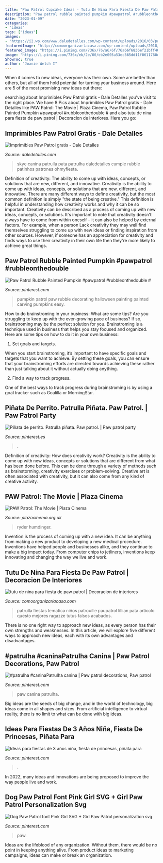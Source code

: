 ```yaml
---
title: "Paw Patrol Cupcake Ideas - Tutu De Nina Para Fiesta De Paw Patrol"
description: "Paw patrol rubble painted pumpkin #pawpatrol #rubbleonthedouble #"
date: "2023-01-09"
categories:
- "ideas"
tags: ["ideas"]
images:
- "https://i2.wp.com/www.daledetalles.com/wp-content/uploads/2016/03/paw-patrol28.png"
featuredImage: "http://comoorganizarlacasa.com/wp-content/uploads/2018/01/tutu-de-nina-para-fiesta-de-paw-patrol.jpg"
featured_image: "https://i.pinimg.com/736x/76/a6/6f/76a66f6836ef21bff40f094c79048794.jpg"
image: "https://i.pinimg.com/736x/eb/2e/00/eb2e005a53ec565dd11f0611760dd2dc.jpg"
ShowToc: true
author: "Joanie Welch I"
---
```



When it comes to new ideas, everyone has their own. Some are better than others, but all of them hold potential for turning your business around. Here are 5 of the most promising new ideas out there: 

	

		
searching about Imprimibles Paw Patrol gratis - Dale Detalles you've visit to the right place. We have 8 Pics about Imprimibles Paw Patrol gratis - Dale Detalles like PAW Patrol: The Movie | Plaza Cinema, Paw Patrol Rubble Painted Pumpkin #pawpatrol #rubbleonthedouble # and also tutu de nina para fiesta de paw patrol | Decoracion de interiores. Here you go:
		
    
## Imprimibles Paw Patrol Gratis - Dale Detalles

<img loading=lazy src="https://i2.wp.com/www.daledetalles.com/wp-content/uploads/2016/03/paw-patrol28.png" onerror="this.onerror=null;this.src='https://tse2.mm.bing.net/th?id=OIP.2jhkOZDeiR3lrgFs68gVWgAAAA&amp;pid=15.1';" alt="Imprimibles Paw Patrol gratis - Dale Detalles">

_Source: daledetalles.com_

>skye canina patrulla pata patrulha daledetalles cumple rubble patinhos patrones ohmyfiesta. 

	

Definition of creativity: The ability to come up with ideas, concepts, or solutions that are new, different, and innovative.
Creativity is the ability to come up with ideas, concepts, or solutions that are new, different, and innovative. There are many different ways to define creativity, but the most common definition is simply "the state of being creative." This definition is helpful in understanding how creativity works and why it can be so important.
Creativity can be described as a process of coming up with new ideas, concepts, or solutions. It's important to note that creativity doesn't always have to come from within oneself – it can also be helped by external factors. For example, when a person Lack creativity they may well find themselves struggling to come up with new ideas or finding inspiration from other sources. However, if someone has an appreciation for creativity and finds ways to use their creativity in their own life then they're more likely to achieve great things.

    
## Paw Patrol Rubble Painted Pumpkin #pawpatrol #rubbleonthedouble #

<img loading=lazy src="https://i.pinimg.com/736x/8e/75/98/8e7598e55f0785d291f17e203a05eeac.jpg" onerror="this.onerror=null;this.src='https://tse1.mm.bing.net/th?id=OIP.qDFGjX1RUQj5Gy4y7qChcQHaJ3&amp;pid=15.1';" alt="Paw Patrol Rubble Painted Pumpkin #pawpatrol #rubbleonthedouble #">

_Source: pinterest.com_

>pumpkin patrol paw rubble decorating halloween painting painted carving pumpkins easy. 

	

How to do brainstroming in your business: What are some tips?
Are you struggling to keep up with the ever-growing pace of business? If so, brainstroming may be the perfect solution for you. Brainstroming is a technique used in business that helps you stay focused and organized. Here are some tips on how to do it in your own business: 
1. Set goals and targets.

When you start brainstroming, it’s important to have specific goals and targets that you want to achieve. By setting these goals, you can ensure that your brainstroming efforts are directed towards achieving these rather than just talking about it without actually doing anything. 

2. Find a way to track progress.

One of the best ways to track progress during brainstroming is by using a goal tracker such as Goalilla or MorningStar.

    
## Piñata De Perrito. Patrulla Piñata. Paw Patrol. | Paw Patrol Party

<img loading=lazy src="https://i.pinimg.com/736x/ed/27/25/ed27257442d2c7f52a1f6685614d9879.jpg" onerror="this.onerror=null;this.src='https://tse4.mm.bing.net/th?id=OIP.wQgzOPMZdsWExyFzbAcKjwHaKm&amp;pid=15.1';" alt="Piñata de perrito. Patrulla piñata. Paw patrol. | Paw patrol party">

_Source: pinterest.es_

>. 

	

Definition of creativity: How does creativity work?
Creativity is the ability to come up with new ideas, concepts or solutions that are different from what has been done before. This can be done through a variety of methods such as brainstorming, creativity exercises or problem-solving. Creative art is often associated with creativity, but it can also come from any kind of creative activity.

    
## PAW Patrol: The Movie | Plaza Cinema

<img loading=lazy src="https://standfirst-plazacinema-production.imgix.net/uploads/2021/08/hPR96pkMfhY6T8wqbM0ZVmlojlq-scaled.jpg?auto=compress,format&amp;crop=faces,entropy,edges&amp;fit=crop&amp;w=580&amp;h=870" onerror="this.onerror=null;this.src='https://tse3.mm.bing.net/th?id=OIP.Gx_bcAXM-XUXxZsFigB51AHaLH&amp;pid=15.1';" alt="PAW Patrol: The Movie | Plaza Cinema">

_Source: plazacinema.org.uk_

>ryder humdinger. 

	

Invention is the process of coming up with a new idea. It can be anything from making a new product to developing a new medical procedure. Inventions have helped people and businesses alike, and they continue to make a big impact today. From computer chips to jetliners, inventions keep innovating and changing the way we live and work.

    
## Tutu De Nina Para Fiesta De Paw Patrol | Decoracion De Interiores

<img loading=lazy src="http://comoorganizarlacasa.com/wp-content/uploads/2018/01/tutu-de-nina-para-fiesta-de-paw-patrol.jpg" onerror="this.onerror=null;this.src='https://tse2.mm.bing.net/th?id=OIP.3HEoVD9Cdp7ZWIxG8iX1IwHaJ4&amp;pid=15.1';" alt="tutu de nina para fiesta de paw patrol | Decoracion de interiores">

_Source: comoorganizarlacasa.com_

>patrulla fiestas tematica niños patrouille paupatrol lillian pata articolo questo mejores ragazze tutus falsos acabados. 

	

There is no one right way to approach new ideas, as every person has their own strengths and weaknesses. In this article, we will explore five different ways to approach new ideas, each with its own advantages and disadvantages.

    
## #patrulha #caninaPatrulha Canina | Paw Patrol Decorations, Paw Patrol

<img loading=lazy src="https://i.pinimg.com/736x/eb/2e/00/eb2e005a53ec565dd11f0611760dd2dc.jpg" onerror="this.onerror=null;this.src='https://tse3.mm.bing.net/th?id=OIP.Ohjrq9-L041cqA7_iIh3SgHaLL&amp;pid=15.1';" alt="#patrulha #caninaPatrulha canina | Paw patrol decorations, Paw patrol">

_Source: pinterest.com_

>paw canina patrulha. 

	

Big ideas are the seeds of big change, and in the world of technology, big ideas come in all shapes and sizes. From artificial intelligence to virtual reality, there is no limit to what can be done with big ideas.

    
## Ideas Para Fiestas De 3 Años Niña, Fiesta De Princesas, Piñata Para

<img loading=lazy src="https://i.pinimg.com/736x/76/a6/6f/76a66f6836ef21bff40f094c79048794.jpg" onerror="this.onerror=null;this.src='https://tse1.mm.bing.net/th?id=OIP.qe7r0iUlrrRjxnZHNbRKAwHaJ4&amp;pid=15.1';" alt="Ideas para fiestas de 3 años niña, fiesta de princesas, piñata para">

_Source: pinterest.com_

>. 

	

In 2022, many ideas and innovations are being proposed to improve the way people live and work.

    
## Dog Paw Patrol Font Pink Girl SVG + Girl Paw Patrol Personalization Svg

<img loading=lazy src="https://i.pinimg.com/736x/98/ea/81/98ea817e0a317487662970e9781dc24f.jpg" onerror="this.onerror=null;this.src='https://tse3.mm.bing.net/th?id=OIP.WetcTIuMxdKHQuR_I0mMFQHaLF&amp;pid=15.1';" alt="Dog Paw Patrol font Pink Girl SVG + Girl Paw Patrol personalization svg">

_Source: pinterest.com_

>paw. 

	

Ideas are the lifeblood of any organization. Without them, there would be no point in keeping anything alive. From product ideas to marketing campaigns, ideas can make or break an organization.

